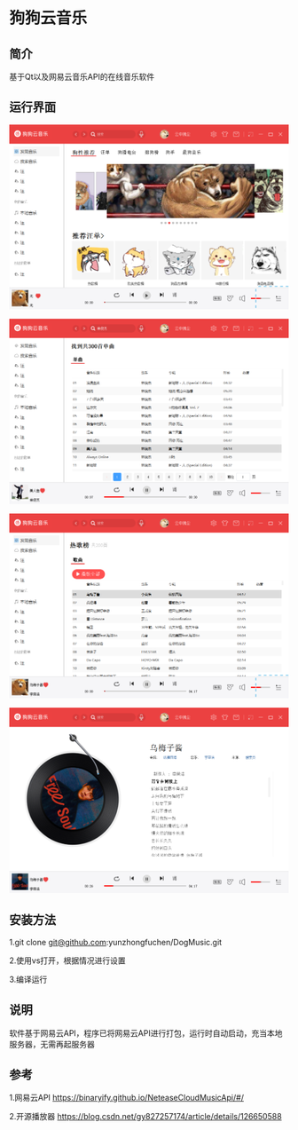 # 狗狗云音乐

## 简介

基于Qt以及网易云音乐API的在线音乐软件

## 运行界面

![1](images/photo/1.png)

![2](images/photo/2.png)

![3](images/photo/3.png)

![4](images/photo/4.png)

## 安装方法

1.git clone git@github.com:yunzhongfuchen/DogMusic.git

2.使用vs打开，根据情况进行设置

3.编译运行

## 说明

软件基于网易云API，程序已将网易云API进行打包，运行时自动启动，充当本地服务器，无需再起服务器

## 参考

1.网易云API https://binaryify.github.io/NeteaseCloudMusicApi/#/

2.开源播放器 https://blog.csdn.net/gy827257174/article/details/126650588
